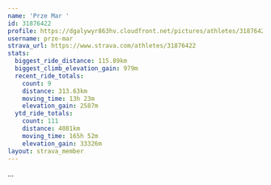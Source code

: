 ```yaml
---
name: 'Prze Mar '
id: 31876422
profile: https://dgalywyr863hv.cloudfront.net/pictures/athletes/31876422/22548952/3/large.jpg
username: prze-mar
strava_url: https://www.strava.com/athletes/31876422
stats:
  biggest_ride_distance: 115.89km
  biggest_climb_elevation_gain: 979m
  recent_ride_totals:
    count: 9
    distance: 313.63km
    moving_time: 13h 23m
    elevation_gain: 2587m
  ytd_ride_totals:
    count: 111
    distance: 4081km
    moving_time: 165h 52m
    elevation_gain: 33326m
layout: strava_member
--- 
```

...
